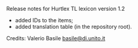 Release notes for Hurtlex TL lexicon version 1.2
- added IDs to the items;
- added translation table (in the repository root).

Credits: Valerio Basile <basile@di.unito.it>
